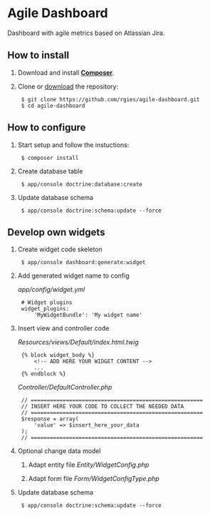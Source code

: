 # Agile Dashboard
Dashboard with agile metrics based on Atlassian Jira.

## How to install

1. Download and install **[Composer](http://getcomposer.org/download)**.

2. Clone or [download](https://github.com/rgies/agile-dashboard/archive/master.zip) the repository:

		$ git clone https://github.com/rgies/agile-dashboard.git
		$ cd agile-dashboard

## How to configure

1. Start setup and follow the instuctions:

		$ composer install

2. Create database table

		$ app/console doctrine:database:create
    
3. Update database schema

		$ app/console doctrine:schema:update --force
    
## Develop own widgets

1. Create widget code skeleton

        $ app/console dashboard:generate:widget
        
2. Add generated widget name to config 

    _app/config/widget.yml_

        # Widget plugins
        widget_plugins:
            'MyWidgetBundle': 'My widget name'

3. Insert view and controller code

    _Resources/views/Default/index.html.twig_
    
        {% block widget_body %}
            <!-- ADD HERE YOUR WIDGET CONTENT -->
            ...
        {% endblock %}

    _Controller/DefaultController.php_
    
        // ======================================================
        // INSERT HERE YOUR CODE TO COLLECT THE NEEDED DATA
        // ======================================================
        $response = array(
            'value' => $insert_here_your_data
        );
        // ======================================================

4. Optional change data model

    1. Adapt entity file _Entity/WidgetConfig.php_
    
    2. Adapt form file _Form/WidgetConfigType.php_

5. Update database schema

		$ app/console doctrine:schema:update --force
